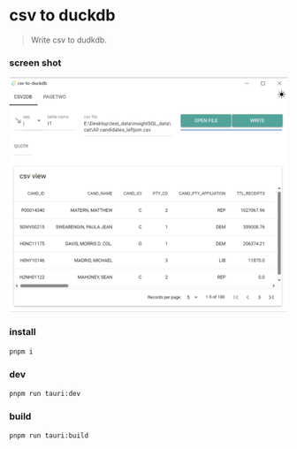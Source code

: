 # csv to duckdb

> Write csv to dudkdb.

### screen shot
![home](/demo/demo.png)


### install
```bash
pnpm i
```
### dev
```bash
pnpm run tauri:dev
```
### build
```bash
pnpm run tauri:build
```
